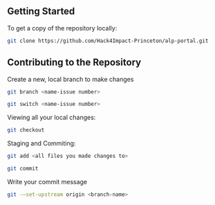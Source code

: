## Getting Started
To get a copy of the repository locally:
```bash
git clone https://github.com/Hack4Impact-Princeton/alp-portal.git
```

## Contributing to the Repository
Create a new, local branch to make changes
```bash
git branch <name-issue number>
```
```bash
git switch <name-issue number>
```

Viewing all your local changes:
```bash
git checkout
```

Staging and Commiting:
```bash
git add <all files you made changes to>
```
```bash
git commit
```
Write your commit message
```bash
git -–set-upstream origin <branch-name>
```